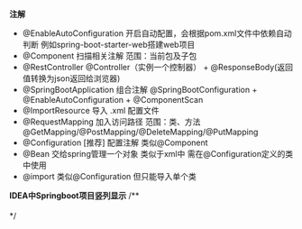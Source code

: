 **注解**
- @EnableAutoConfiguration
开启自动配置，会根据pom.xml文件中依赖自动判断 例如spring-boot-starter-web搭建web项目
- @Component
扫描相关注解
范围：当前包及子包
- @RestController
@Controller（实例一个控制器） + @ResponseBody(返回值转换为json返回给浏览器)
- @SpringBootApplication
组合注解
@SpringBootConfiguration + @EnableAutoConfiguration + @ComponentScan
- @ImportResource
导入 .xml 配置文件
- @RequestMapping
加入访问路径
范围：类、方法
@GetMapping/@PostMapping/@DeleteMapping/@PutMapping
- @Configuration [推荐]
配置注解 类似@Component
- @Bean
交给spring管理一个对象 类似于xml中<bean class=""/>
需在@Configuration定义的类中使用
- @import
类似@Configuration 但只能导入单个类

**IDEA中Springboot项目竖列显示**
/**
<component name="RunDashboard">
    <option name="configurationTypes">
      <set>
        <option value="SpringBootApplicationConfigurationType" />
      </set>
    </option>
</component>
*/